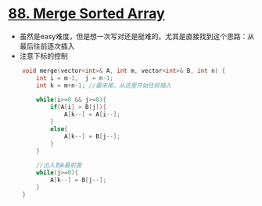 # [88. Merge Sorted Array](https://leetcode.com/problems/merge-sorted-array/#/solutions)
* 虽然是easy难度，但是想一次写对还是挺难的。尤其是直接找到这个思路：从最后往前逐次插入
* 注意下标的控制

```C++
    void merge(vector<int>& A, int m, vector<int>& B, int n) {
        int i = m-1,  j = n-1;
        int k = m+n-1; //最末尾，从这里开始往前插入
        
        while(i>=0 && j>=0){
            if(A[i] > B[j]){
                A[k--] = A[i--];
            }
            else{
                A[k--] = B[j--];
            }
        }
        
        //出入到A最前面
        while(j>=0){
            A[k--] = B[j--];
        } 
    }
```
